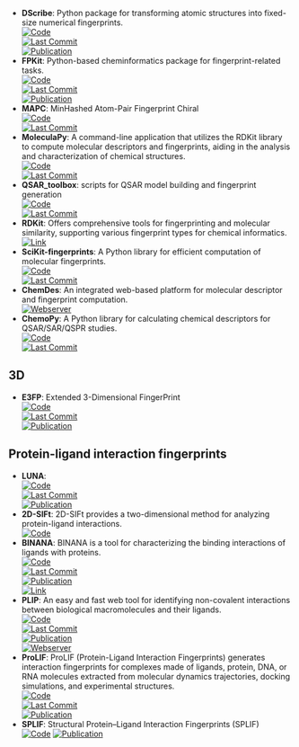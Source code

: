 - **DScribe**: Python package for transforming atomic structures into fixed-size numerical fingerprints.  
	[![Code](https://img.shields.io/github/stars/SINGROUP/dscribe?style=for-the-badge&logo=github)](https://github.com/SINGROUP/dscribe)  
	[![Last Commit](https://img.shields.io/github/last-commit/SINGROUP/dscribe?style=for-the-badge&logo=github)](https://github.com/SINGROUP/dscribe)  
	[![Publication](https://img.shields.io/badge/Publication-Citations:432-blue?style=for-the-badge&logo=bookstack)](https://doi.org/10.1016/j.cpc.2019.106949)  
- **FPKit**: Python-based cheminformatics package for fingerprint-related tasks.  
	[![Code](https://img.shields.io/github/stars/davidbajusz/fpkit?style=for-the-badge&logo=github)](https://github.com/davidbajusz/fpkit)  
	[![Last Commit](https://img.shields.io/github/last-commit/davidbajusz/fpkit?style=for-the-badge&logo=github)](https://github.com/davidbajusz/fpkit)  
	[![Publication](https://img.shields.io/badge/Publication-Citations:78-blue?style=for-the-badge&logo=bookstack)](https://doi.org/10.1186/s13321-018-0302-y)  
- **MAPC**: MinHashed Atom-Pair Fingerprint Chiral  
	[![Code](https://img.shields.io/github/stars/reymond-group/mapchiral?style=for-the-badge&logo=github)](https://github.com/reymond-group/mapchiral)  
	[![Last Commit](https://img.shields.io/github/last-commit/reymond-group/mapchiral?style=for-the-badge&logo=github)](https://github.com/reymond-group/mapchiral)  
- **MoleculaPy**: A command-line application that utilizes the RDKit library to compute molecular descriptors and fingerprints, aiding in the analysis and characterization of chemical structures.  
	[![Code](https://img.shields.io/github/stars/kamilpytlak/MoleculaPy?style=for-the-badge&logo=github)](https://github.com/kamilpytlak/MoleculaPy)  
	[![Last Commit](https://img.shields.io/github/last-commit/kamilpytlak/MoleculaPy?style=for-the-badge&logo=github)](https://github.com/kamilpytlak/MoleculaPy)  
- **QSAR_toolbox**: scripts for QSAR model building and fingerprint generation  
	[![Code](https://img.shields.io/github/stars/iwatobipen/QSAR_TOOLBOX?style=for-the-badge&logo=github)](https://github.com/iwatobipen/QSAR_TOOLBOX)  
	[![Last Commit](https://img.shields.io/github/last-commit/iwatobipen/QSAR_TOOLBOX?style=for-the-badge&logo=github)](https://github.com/iwatobipen/QSAR_TOOLBOX)  
- **RDKit**: Offers comprehensive tools for fingerprinting and molecular similarity, supporting various fingerprint types for chemical informatics.  
	[![Link](https://img.shields.io/badge/Link-offline-red?style=for-the-badge&logo=xamarin&logoColor=red)](https://www.rdkit.org/docs/GettingStartedInPython.html#fingerprinting-and-molecular-similarity)  
- **SciKit-fingerprints**: A Python library for efficient computation of molecular fingerprints.  
	[![Code](https://img.shields.io/github/stars/Arch4ngel21/scikit-fingerprints?style=for-the-badge&logo=github)](https://github.com/Arch4ngel21/scikit-fingerprints)  
	[![Last Commit](https://img.shields.io/github/last-commit/Arch4ngel21/scikit-fingerprints?style=for-the-badge&logo=github)](https://github.com/Arch4ngel21/scikit-fingerprints)  
- **ChemDes**: An integrated web-based platform for molecular descriptor and fingerprint computation.  
	[![Webserver](https://img.shields.io/badge/Webserver-offline-red?style=for-the-badge&logo=xamarin&logoColor=red)](http://www.scbdd.com/chemdes/)  
- **ChemoPy**: A Python library for calculating chemical descriptors for QSAR/SAR/QSPR studies.  
	[![Code](https://img.shields.io/github/stars/ifyoungnet/Chemopy?style=for-the-badge&logo=github)](https://github.com/ifyoungnet/Chemopy?tab=readme-ov-file)  
	[![Last Commit](https://img.shields.io/github/last-commit/ifyoungnet/Chemopy?style=for-the-badge&logo=github)](https://github.com/ifyoungnet/Chemopy?tab=readme-ov-file)  

## **3D**
- **E3FP**: Extended 3-Dimensional FingerPrint  
	[![Code](https://img.shields.io/github/stars/keiserlab/e3fp?style=for-the-badge&logo=github)](https://github.com/keiserlab/e3fp)  
	[![Last Commit](https://img.shields.io/github/last-commit/keiserlab/e3fp?style=for-the-badge&logo=github)](https://github.com/keiserlab/e3fp)  
	[![Publication](https://img.shields.io/badge/Publication-Citations:78-blue?style=for-the-badge&logo=bookstack)](http://dx.doi.org/10.1021/acs.jmedchem.7b00696)  

## **Protein-ligand interaction fingerprints**
- **LUNA**:   
	[![Code](https://img.shields.io/github/stars/keiserlab/LUNA?style=for-the-badge&logo=github)](https://github.com/keiserlab/LUNA)  
	[![Last Commit](https://img.shields.io/github/last-commit/keiserlab/LUNA?style=for-the-badge&logo=github)](https://github.com/keiserlab/LUNA)  
	[![Publication](https://img.shields.io/badge/Publication-Citations:4-blue?style=for-the-badge&logo=bookstack)](https://doi.org/10.1101/2022.05.25.493419)  
- **2D-SIFt**: 2D-SIFt provides a two-dimensional method for analyzing protein-ligand interactions.  
	[![Code](https://img.shields.io/badge/Code)](https://bitbucket.org/zchl/sift2d/src/master/)
- **BINANA**: BINANA is a tool for characterizing the binding interactions of ligands with proteins.  
	[![Code](https://img.shields.io/github/stars/durrantlab/binana?style=for-the-badge&logo=github)](https://github.com/durrantlab/binana/)  
	[![Last Commit](https://img.shields.io/github/last-commit/durrantlab/binana?style=for-the-badge&logo=github)](https://github.com/durrantlab/binana/)  
	[![Publication](https://img.shields.io/badge/Publication-Citations:191-blue?style=for-the-badge&logo=bookstack)](https://doi.org/10.1016%2Fj.jmgm.2011.01.004)  
	[![Link](https://img.shields.io/badge/Link-online-brightgreen?style=for-the-badge&logo=cachet&logoColor=65FF8F)](https://durrantlab.pitt.edu/binana-download/)  
- **PLIP**: An easy and fast web tool for identifying non-covalent interactions between biological macromolecules and their ligands.  
	[![Code](https://img.shields.io/github/stars/pharmai/plip?style=for-the-badge&logo=github)](https://github.com/pharmai/plip)  
	[![Last Commit](https://img.shields.io/github/last-commit/pharmai/plip?style=for-the-badge&logo=github)](https://github.com/pharmai/plip)  
	[![Publication](https://img.shields.io/badge/Publication-Citations:855-blue?style=for-the-badge&logo=bookstack)](https://doi.org/10.1093/nar/gkab294)  
	[![Webserver](https://img.shields.io/badge/Webserver-offline-red?style=for-the-badge&logo=xamarin&logoColor=red)](https://plip-tool.biotec.tu-dresden.de/plip-web/plip/index)  
- **ProLIF**: ProLIF (Protein-Ligand Interaction Fingerprints) generates interaction fingerprints for complexes made of ligands, protein, DNA, or RNA molecules extracted from molecular dynamics trajectories, docking simulations, and experimental structures.  
	[![Code](https://img.shields.io/github/stars/chemosim-lab/ProLIF?style=for-the-badge&logo=github)](https://github.com/chemosim-lab/ProLIF)  
	[![Last Commit](https://img.shields.io/github/last-commit/chemosim-lab/ProLIF?style=for-the-badge&logo=github)](https://github.com/chemosim-lab/ProLIF)  
	[![Publication](https://img.shields.io/badge/Publication-Citations:125-blue?style=for-the-badge&logo=bookstack)](https://doi.org/10.1186/s13321-021-00548-6)  
- **SPLIF**: Structural Protein–Ligand Interaction Fingerprints (SPLIF)  
	[![Code](https://img.shields.io/badge/Code)](https://oddt.readthedocs.io/en/latest/rst/oddt.html#oddt.fingerprints.SPLIF)
	[![Publication](https://img.shields.io/badge/Publication-Citations:125-blue?style=for-the-badge&logo=bookstack)](https://doi.org/10.1021%2Fci500319f)  

